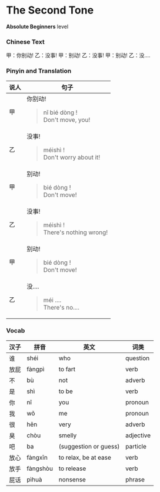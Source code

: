 # The Second Tone
**Absolute Beginners** level
### Chinese Text
甲：你别动!
乙：没事!
甲：别动!
乙：没事!
甲：别动!
乙：没....

### Pinyin and Translation
|说人|句子|
|----|----|
|甲|你别动!<blockquote>nǐ bié dòng !<br />Don't move, you!</blockquote>|
|乙|没事!<blockquote>méishì !<br />Don't worry about it!</blockquote>|
|甲|别动!<blockquote>bié dòng !<br />Don't move!</blockquote>|
|乙|没事!<blockquote>méishì !<br />There's nothing wrong!</blockquote>|
|甲|别动!<blockquote>bié dòng !<br />Don't move!</blockquote>|
|乙|没....<blockquote>méi ....<br />There's no....</blockquote>|
### Vocab
|汉子|拼音|英文|词类|
|----|----|----|----|
|谁|shéi|who|question|
|放屁|fàngpì|to fart|verb|
|不|bù|not|adverb|
|是|shì|to be|verb|
|你|nǐ|you|pronoun|
|我|wǒ|me|pronoun|
|很|hěn|very|adverb|
|臭|chòu|smelly|adjective|
|吧|ba|(suggestion or guess)|particle|
|放心|fàngxīn|to relax, be at ease|verb|
|放手|fàngshòu|to release|verb|
|屁话|pìhuà|nonsense|phrase|
